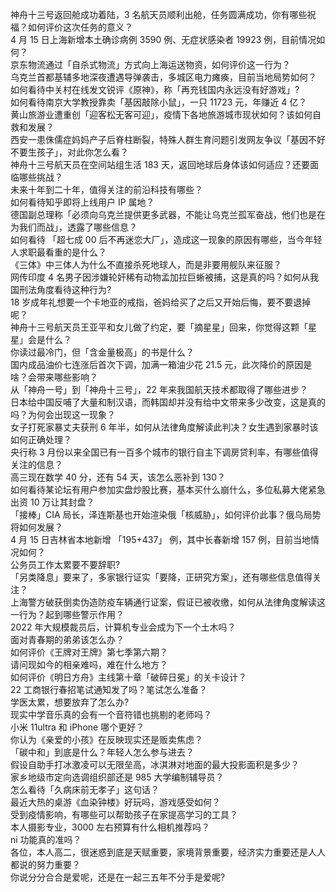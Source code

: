 神舟十三号返回舱成功着陆，3 名航天员顺利出舱，任务圆满成功，你有哪些祝福？如何评价这次任务的意义？  
4 月 15 日上海新增本土确诊病例 3590 例、无症状感染者 19923 例，目前情况如何？  
京东物流通过「自杀式物流」方式向上海运送物资，如何评价这一行为？  
乌克兰首都基辅多地深夜遭遇导弹袭击，多城区电力瘫痪，目前当地局势如何？  
如何看待中关村在线发文锐评《原神》，称「再充钱国内永远没有好游戏」?  
如何看待南京大学教授靠卖「基因敲除小鼠」，一只 11723 元，年赚近 4 亿？  
黄山旅游业遭重创「迎客松无客可迎」，疫情下各地旅游城市现状如何？该如何自救和发展？  
西安一患侏儒症妈妈产子后脊柱断裂，特殊人群生育问题引发网友争议「基因不好不要生孩子」，对此你怎么看？  
神舟十三号航天员在空间站组生活 183 天，返回地球后身体该如何适应？还要面临哪些挑战？  
未来十年到二十年，值得关注的前沿科技有哪些？  
如何看待知乎即将上线用户 IP 属地？  
德国副总理称「必须向乌克兰提供更多武器，不能让乌克兰孤军奋战，他们也是在为我们而战」，透露了哪些信息？  
如何看待 「超七成 00 后不再迷恋大厂」，造成这一现象的原因有哪些，当今年轻人求职最看重的是什么？  
《三体》中三体人为什么不直接杀死地球人，而是非要用舰队来征服？  
网传印度 4 名男子因涉嫌轮奸稀有动物孟加拉巨蜥被捕，这是真的吗？如何从我国刑法角度看待这种行为?  
18 岁成年礼想要一个卡地亚的戒指，爸妈给买了之后又开始后悔，要不要退掉呢？  
神舟十三号航天员王亚平和女儿做了约定，要「摘星星」回来，你觉得这颗「星星」会是什么？  
你读过最冷门，但「含金量极高」的书是什么？  
国内成品油价七连涨后首次下调，加满一箱油少花 21.5 元，此次降价的原因是啥？会带来哪些影响？  
从「神舟一号」到「神舟十三号」，22 年来我国航天技术都取得了哪些进步？  
日本给中国反哺了大量和制汉语，而韩国却并没有给中文带来多少改变，这是真的吗？为何会出现这一现象？  
女子打死家暴丈夫获刑 6 年半，如何从法律角度解读此判决？女生遇到家暴时该如何正确处理？  
央行称 3 月份以来全国已有一百多个城市的银行自主下调房贷利率，有哪些值得关注的信息？  
高三现在数学 40 分，还有 54 天，该怎么恶补到 130？  
如何看待某论坛有用户参加实盘炒股比赛，基本买什么崩什么，多位私募大佬紧急出资 10 万让其封盘？  
「接棒」CIA 局长，泽连斯基也开始渲染俄「核威胁」，如何评价此事？俄乌局势将如何发展？  
4 月 15 日吉林省本地新增 「195+437」 例，其中长春新增 157 例，目前当地情况如何？  
公务员工作太累要不要辞职?  
「另类降息」要来了，多家银行证实「要降，正研究方案」，还有哪些信息值得关注？  
上海警方破获倒卖伪造防疫车辆通行证案，假证已被收缴，如何从法律角度解读这一行为？起到哪些警示作用？  
2022 年大规模裁员后，计算机专业会成为下一个土木吗？  
面对青春期的弟弟该怎么办？  
如何评价《王牌对王牌》第七季第六期？  
请问现如今的相亲难吗，难在什么地方？  
如何评价《明日方舟》主线第十章「破碎日冕」的关卡设计？  
22 工商银行春招笔试通知发了吗？笔试怎么准备？  
学医太累，想要放弃了怎么办?  
现实中学音乐真的会有一个音符错也挑剔的老师吗？  
小米 11ultra 和 iPhone 哪个更好？  
你认为《亲爱的小孩》在反映现实还是贩卖焦虑？  
「碳中和」到底是什么？年轻人怎么参与进去？  
假设自助手打冰激凌可以无限垒高，冰淇淋对地面的最大投影面积是多少？  
家乡地级市定向选调组织部还是 985 大学编制辅导员？  
怎么看待「久病床前无孝子」这句话？  
最近大热的桌游《血染钟楼》好玩吗，游戏感受如何？  
受到疫情影响，有哪些可以帮助孩子在家提高学习的工具？  
本人摄影专业，3000 左右预算有什么相机推荐吗？  
ni 功能真的准吗？  
各位，本人高二，很迷惑到底是天赋重要，家境背景重要，经济实力重要还是人人都说的努力重要？  
你说分分合合是爱呢，还是在一起三五年不分手是爱呢?  
